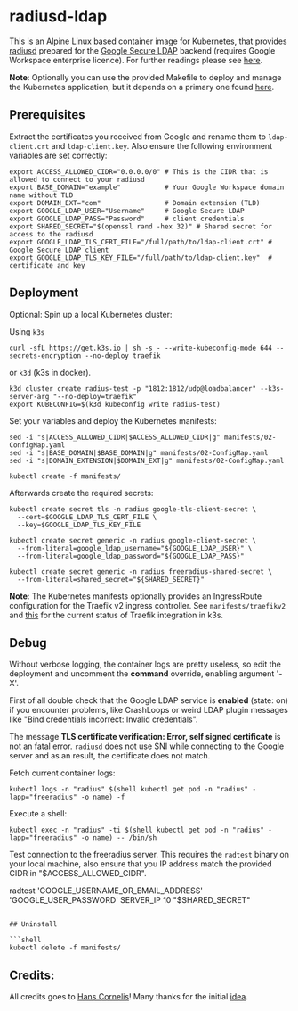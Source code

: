 # radiusd-ldap 

This is an Alpine Linux based container image for Kubernetes, that provides [radiusd](https://github.com/FreeRADIUS/freeradius-server)
prepared for the [Google Secure LDAP](https://support.google.com/a/answer/9048516?hl=en) backend (requires Google Workspace enterprise licence).
For further readings please see [here](https://support.google.com/a/answer/9089736?hl=en#zippy=%2Cfreeradius).

**Note**:
Optionally you can use the provided Makefile to deploy and manage the Kubernetes application,
but it depends on a primary one found [here](https://github.com/fff0x/images/tree/master/%40include).

## Prerequisites

Extract the certificates you received from Google and rename them to `ldap-client.crt` and `ldap-client.key`.
Also ensure the following environment variables are set correctly:

```shell
export ACCESS_ALLOWED_CIDR="0.0.0.0/0" # This is the CIDR that is allowed to connect to your radiusd
export BASE_DOMAIN="example"           # Your Google Workspace domain name without TLD
export DOMAIN_EXT="com"                # Domain extension (TLD)
export GOOGLE_LDAP_USER="Username"     # Google Secure LDAP
export GOOGLE_LDAP_PASS="Password"     # client credentials
export SHARED_SECRET="$(openssl rand -hex 32)" # Shared secret for access to the radiusd
export GOOGLE_LDAP_TLS_CERT_FILE="/full/path/to/ldap-client.crt" # Google Secure LDAP client
export GOOGLE_LDAP_TLS_KEY_FILE="/full/path/to/ldap-client.key"  # certificate and key
```
## Deployment

Optional: Spin up a local Kubernetes cluster:

Using `k3s`

```shell
curl -sfL https://get.k3s.io | sh -s - --write-kubeconfig-mode 644 --secrets-encryption --no-deploy traefik
```

or `k3d` (k3s in docker).

```shell
k3d cluster create radius-test -p "1812:1812/udp@loadbalancer" --k3s-server-arg "--no-deploy=traefik"
export KUBECONFIG=$(k3d kubeconfig write radius-test)
```

Set your variables and deploy the Kubernetes manifests:

```shell
sed -i "s|ACCESS_ALLOWED_CIDR|$ACCESS_ALLOWED_CIDR|g" manifests/02-ConfigMap.yaml
sed -i "s|BASE_DOMAIN|$BASE_DOMAIN|g" manifests/02-ConfigMap.yaml
sed -i "s|DOMAIN_EXTENSION|$DOMAIN_EXT|g" manifests/02-ConfigMap.yaml

kubectl create -f manifests/
```

Afterwards create the required secrets:

```shell
kubectl create secret tls -n radius google-tls-client-secret \
  --cert=$GOOGLE_LDAP_TLS_CERT_FILE \
  --key=$GOOGLE_LDAP_TLS_KEY_FILE

kubectl create secret generic -n radius google-client-secret \
  --from-literal=google_ldap_username="${GOOGLE_LDAP_USER}" \
  --from-literal=google_ldap_password="${GOOGLE_LDAP_PASS}"

kubectl create secret generic -n radius freeradius-shared-secret \
  --from-literal=shared_secret="${SHARED_SECRET}"
```

**Note**:
The Kubernetes manifests optionally provides an IngressRoute configuration for the Traefik v2 ingress controller.
See `manifests/traefikv2` and [this](https://github.com/k3s-io/k3s/issues/1141) for the current status of
Traefik integration in k3s.

## Debug

Without verbose logging, the container logs are pretty useless, so edit the deployment and uncomment
the **command** override, enabling argument '-X'.

First of all double check that the Google LDAP service is **enabled** (state: on) if you encounter problems,
like CrashLoops or weird LDAP plugin messages like "Bind credentials incorrect: Invalid credentials".

The message **TLS certificate verification: Error, self signed certificate** is not an fatal error.
`radiusd` does not use SNI while connecting to the Google server and as an result, the certificate does not match.

Fetch current container logs:

```shell
kubectl logs -n "radius" $(shell kubectl get pod -n "radius" -lapp="freeradius" -o name) -f
```

Execute a shell:

```shell
kubectl exec -n "radius" -ti $(shell kubectl get pod -n "radius" -lapp="freeradius" -o name) -- /bin/sh
```

Test connection to the freeradius server. This requires the `radtest` binary on your local machine,
also ensure that you IP address match the provided CIDR in "$ACCESS_ALLOWED_CIDR".

radtest 'GOOGLE_USERNAME_OR_EMAIL_ADDRESS' 'GOOGLE_USER_PASSWORD' SERVER_IP 10 "$SHARED_SECRET"
```

## Uninstall

```shell
kubectl delete -f manifests/
```

## Credits:

All credits goes to [Hans Cornelis](https://github.com/hacor)!
Many thanks for the initial [idea](https://github.com/hacor/unifi-freeradius-ldap).
